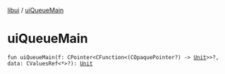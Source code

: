 [libui](index.md) / [uiQueueMain](./ui-queue-main.md)

# uiQueueMain

`fun uiQueueMain(f: CPointer<CFunction<(COpaquePointer?) -> `[`Unit`](https://kotlinlang.org/api/latest/jvm/stdlib/kotlin/-unit/index.html)`>>?, data: CValuesRef<*>?): `[`Unit`](https://kotlinlang.org/api/latest/jvm/stdlib/kotlin/-unit/index.html)